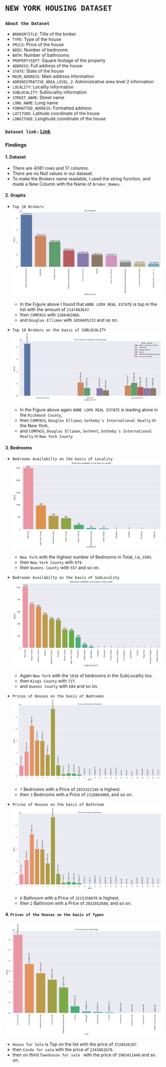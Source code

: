 # `NEW YORK HOUSING DATASET`
### `About the Dataset`
* `BROKERTITLE`: Title of the broker
* `TYPE`: Type of the house
* `PRICE`: Price of the house
* `BEDS`: Number of bedrooms
* `BATH`: Number of bathrooms
* `PROPERTYSQFT`: Square footage of the property
* `ADDRESS`: Full address of the house
* `STATE`: State of the house
* `MAIN_ADDRESS`: Main address information
* `ADMINISTRATIVE_AREA_LEVEL_2`: Administrative area level 2 information
* `LOCALITY`: Locality information
* `SUBLOCALITY`: Sublocality information
* `STREET_NAME`: Street name
* `LONG_NAME`: Long name
* `FORMATTED_ADDRESS`: Formatted address
* `LATITUDE`: Latitude coordinate of the house
* `LONGITUDE`: Longitude coordinate of the house

### `Dataset link:` [Link](https://www.kaggle.com/datasets/nelgiriyewithana/new-york-housing-market)

### Findings 
#### 1. Dataset
- There are 4081 rows and 17 columns.
- There are no Null values in our dataset.
- To make the Brokers name readable, I used the string function, and made a New Column with the Name of `Broker_Names`.

#### 2. Graphs
- `Top 10 Brokers`
![Alt text](image-2.png)
    - In the Figure above I found that `ANNE LOPA REAL ESTATE` is top in the list with the amount of `2147483647`.
    - then `COMPASS` with `1286402066`.
    - and `Douglas Elliman` with `1038405233` and so on.


- `Top 10 Brokers on the basis of SUBLOCALITY`
![Alt text](image-3.png)
    - In the Figure above again `ANNE LOPA REAL ESTATE` is leading alone in the `Richmond County`, 
    - then `COMPASS`, `Douglas Elliman`, `Sotheby's International Realty` in the New York, 
    - and `COMPASS`, `Douglas Elliman`, `Serhent`, `Sotheby's International Realty` in `New York County`


#### 3. Bedrooms
- `Bedrooms Availabilty on the basis of Locality`
![Alt text](image-4.png)
    - `New York` with the highest number of Bedrooms in Total, i.e, `2505`.
    - then `New York County` with `979`.
    - then `Queens County` with `557` and so on.

- `Bedrooms Availabilty on the basis of SubLocality`
![Alt text](image-5.png)
    - Again `New York` with the `1016` of bedrooms in the SubLocality too.
    - then `Kings County` with `727`.
    - and `Queens County` with `684` and so on.

- `Prices of Houses on the basis of Bedrooms`
![Alt text](image-6.png)
    - `7` Bedrooms with a Price of `2853322148` is highest.
    - then `3` Bedrooms with a Price of `2128864960`, and so on.

- `Prices of Houses on the basis of Bathroom`
![Alt text](image-7.png)
    - `6` Bathroom with a Price of `3215358070` is highest.
    - then `2` Bathroom with a Price of `2032852680`, and so on.

#### 4. `Prices of the Houses on the basis of Types`
![Alt text](image-8.png)
- `House for Sale` is Top on the list with the price of `3728426107`.
- then `Condo for sale` with the price of `2343962679`.
- then on third `Townhouse for sale	` with the price of `1903411440` and so on.